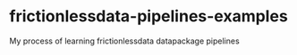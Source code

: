 # frictionlessdata-pipelines-examples
My process of learning frictionlessdata datapackage pipelines
